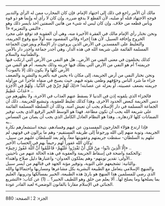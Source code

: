 ------------------------------------------------------------------------

مالك أن الأمر راجع في ذلك إلى اجتهاد الإمام. فإن كان المحارب ممن له
الرأي والتدبير فوجه الاجتهاد قتله أو صلبه، لأن القطع لا يدفع ضرره. وإن
كان لا رأي له وإنما هو ذو قوة وبأس قطعه من خلاف. وإن كان ليس له شيء من
هاتين الصفتين أخذ بأيسر ذلك وهو النفي والتعزير» «1» .  
ونحن نختار رأي الإمام مالك في الفقرة الأخيرة منه، وهي أن العقوبة قد توقع
على مجرد الخروج وإخافة السبيل. لأن هذا إجراء وقائي المقصود منه أولاً منع
وقوع الجريمة، والتغليظ على المفسدين في الأرض الذين يروعون دار الإسلام
ويفزعون الجماعة المسلمة القائمة على شريعة الله في هذه الدار. وهي أجدر
جماعة وأجدر دار بالأمن والطمأنينة والسلام.  
كذلك يختلفون في معنى النفي من الأرض.. هل هو النفي من الأرض التي ارتكب
فيها جريمته؟ أم هو النفي من الأرض التي يملك فيها حريته وذلك بحبسه. أم هو
النفي من الأرض كلها ولا يكون ذلك إلا بالموت؟  
ونحن نختار النفي من أرض الجريمة، إلى مكان ناء يحس فيه بالغربة والتشريد
والضعف جزاء ما شرد الناس وخوّفهم وطغى بقوته فيهم. حيث يصبح في منفاه عاجزاً
عن مزاولة جريمته بضعف عصبيته، أو بعزله عن عصابته! «ذلِكَ لَهُمْ خِزْيٌ فِي
الدُّنْيا.. وَلَهُمْ فِي الْآخِرَةِ عَذابٌ عَظِيمٌ» ..  
فالجزاء الذي يلقونه إذن في الدنيا لا يسقط عنهم العذاب في الآخرة، ولا
يطهرهم من دنس الجريمة كبعض الحدود الأخرى. وهذا كذلك تغليظ للعقوبة،
وتبشيع للجريمة.. ذلك أن الجماعة المسلمة في دار الإسلام يجب أن تعيش آمنة.
وذلك أن السلطة المسلمة القائمة على شريعة الله يجب أن تكون مطاعة. فهذا هو
الوسط الخير الرفيع الذي يجب توفير الضمانات كلها لازدهاره.. وهذا هو
النظام العادل الكامل الذي يجب أن يصان من المساس به..  
فإذا ارتدع هؤلاء الخارجون المفسدون عن غيهم وفسادهم، نتيجة استشعارهم
نكارة الجريمة، وتوبة منهم إلى الله ورجوعاً إلى طريقه المستقيم- وهم ما
يزالون في قوتهم، لم تنلهم يد السلطان- سقطت جريمتهم وعقوبتها معاً، ولم يعد
للسلطان عليهم من سبيل، وكان الله غفوراً لهم رحيماً بهم في الحساب الأخير:  
«إِلَّا الَّذِينَ تابُوا- مِنْ قَبْلِ أَنْ تَقْدِرُوا عَلَيْهِمْ- فَاعْلَمُوا أَنَّ اللَّهَ غَفُورٌ رَحِيمٌ»
..  
والحكمة واضحة في إسقاط الجريمة والعقوبة في هذه الحالة عنهم من ناحيتين:  
الأولى: تقدير توبتهم- وهم يملكون العدوان- واعتبارها دليل صلاح
واهتداء..  
والثانية: تشجيعهم على التوبة، وتوفير مؤنة الجهد في قتالهم من أيسر
سبيل.  
والمنهج الإسلامي يتعامل مع الطبيعة البشرية بكل مشاعرها ومساربها
واحتمالاتها والله الذي رضي للمسلمين هذا المنهج هو بارئ هذه الطبيعة،
الخبير بمسالكها ودروبها، العليم بما يصلحها وما يصلح لها.. ألا يعلم من
خلق وهو اللطيف الخبير؟ .. (1) عن كتاب: «التشريع الجنائي في الإسلام
مقارنا بالقانون الوضعي» لعبد القادر عودة.

------------------------------------------------------------------------

الجزء: 2 ¦ الصفحة: 880
